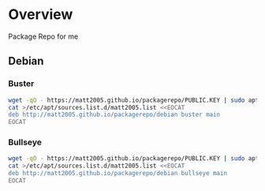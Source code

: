 # Overview

Package Repo for me

## Debian

### Buster

```bash
wget -qO - https://matt2005.github.io/packagerepo/PUBLIC.KEY | sudo apt-key add -
cat >/etc/apt/sources.list.d/matt2005.list <<EOCAT
deb http://matt2005.github.io/packagerepo/debian buster main
EOCAT
```

### Bullseye

```bash
wget -qO - https://matt2005.github.io/packagerepo/PUBLIC.KEY | sudo apt-key add -
cat >/etc/apt/sources.list.d/matt2005.list <<EOCAT
deb http://matt2005.github.io/packagerepo/debian bullseye main
EOCAT
```